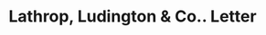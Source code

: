 ---
doi: 10.7916/D85F03WZ
date_other: '1857'
date_other_textual: '1857'
form: correspondence
genre:
- Letters (correspondence)
name:
- Lathrop, Ludington & Co.
object_in_context_url: https://biggert.cul.columbia.edu/items/view/ave_biggert_01049
subject_hierarchical_geographic:
- New York, New York, United States
subject_name:
- Lathrop, Ludington & Co.
title: Lathrop, Ludington & Co.. Letter
sort_title: Lathrop, Ludington & Co.. Letter
call_number: ave_biggert_01049
coordinates:
- 40.71277777777778,-74.00583333333333
pid: ave_biggert_01049
identifiers: ave_biggert_01049
canvas_id: ldpd:396315
permalink: "/items/ave_biggert_01049/"
layout: iiif-image-page
---